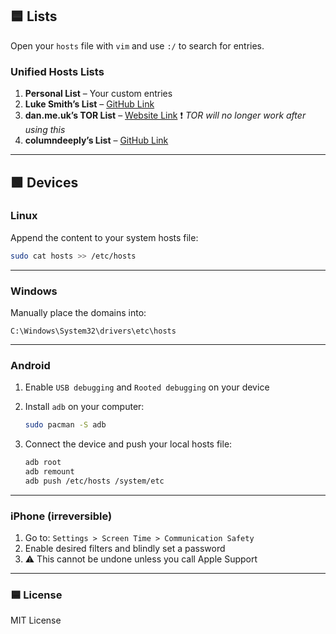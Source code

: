 ## 🟦 Lists

Open your `hosts` file with `vim` and use `:/` to search for entries.

### Unified Hosts Lists

1. **Personal List** – Your custom entries  
2. **Luke Smith’s List** – [GitHub Link](https://github.com/LukeSmithxyz/etc/blob/master/ips)  
3. **dan.me.uk’s TOR List** – [Website Link](https://www.dan.me.uk/torlist/?full) ❗ *TOR will no longer work after using this*  
4. **columndeeply’s List** – [GitHub Link](https://github.com/columndeeply/hosts)

---

## 🟩 Devices

### Linux

Append the content to your system hosts file:

```bash
sudo cat hosts >> /etc/hosts
```

---

### Windows

Manually place the domains into:

```
C:\Windows\System32\drivers\etc\hosts
```

---

### Android

1. Enable `USB debugging` and `Rooted debugging` on your device  
2. Install `adb` on your computer:

   ```bash
   sudo pacman -S adb
   ```

3. Connect the device and push your local hosts file:

   ```bash
   adb root
   adb remount
   adb push /etc/hosts /system/etc
   ```

---

### iPhone (irreversible)

1. Go to: `Settings > Screen Time > Communication Safety`  
2. Enable desired filters and blindly set a password  
3. ⚠️ This cannot be undone unless you call Apple Support

---

### 🟦 License

MIT License
